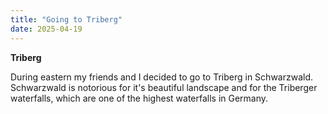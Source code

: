 ```yaml
---
title: "Going to Triberg"
date: 2025-04-19
---
```


**Triberg**

During eastern my friends and I decided to go to Triberg in Schwarzwald. Schwarzwald is notorious for it's beautiful landscape and for the Triberger waterfalls, which are one of the highest waterfalls in Germany.

